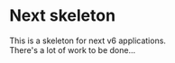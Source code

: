 # Next skeleton

This is a skeleton for next v6 applications.  
There's a lot of work to be done...  